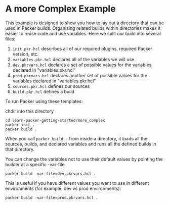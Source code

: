 # A more Complex Example

This example is designed to show you how to lay out a directory that can be
used in Packer builds. Organizing related builds within directories makes it
easier to reuse code and use variables. Here we split our build into several
files:

1. `init.pkr.hcl` describes all of our required plugins, required Packer
   version, etc.
1. `variables.pkr.hcl` declares all of the variables we will use.
1. `dev.pkrvars.hcl` declares a set of possible values for the variables declared in "variables.pkr.hcl"
1. `prod.pkrvars.hcl` declares another set of possible values for the variables declared in "variables.pkr.hcl"
1. `sources.pkr.hcl` defines our sources
1. `build.pkr.hcl` defines a build

To run Packer using these templates:

chdir into this directory

```
cd learn-packer-getting-started/more_complex
packer init .
packer build .
```

When you call `packer build .` from inside a directory, it loads all the
sources, builds, and declared variables and runs all the defined builds in that
directory.

You can change the variables not to use their default values by pointing the
builder at a specific -var-file.

```
packer build -var-file=dev.pkrvars.hcl .
```

This is useful if you have different values you want to use in different
environments (for example, dev vs prod environments).

```
packer build -var-file=prod.pkrvars.hcl .
```